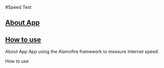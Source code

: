 #Speed Test
## [About App](#chapter1)
## [How to use](#chapter2)

<a name="chapter1">About App</a>
App using the Alamofire framework to measure Internet speed.


<a name="chapter2">How to use</a>
